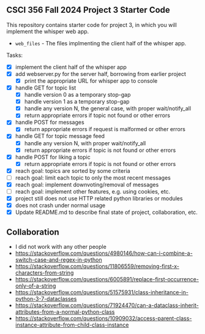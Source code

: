 CSCI 356 Fall 2024 Project 3 Starter Code
-----------------------------------------

This repository contains starter code for project 3, in which you will implement
the whisper web app. 

* `web_files` - The files implmenting the client half of the whisper app.

Tasks:

- [x] implement the client half of the whisper app
- [x] add webserver.py for the server half, borrowing from earlier project
   - [x] print the appropriate URL for whisper app to console
- [x] handle GET for topic list
   - [x] handle version 0 as a temporary stop-gap
   - [x] handle version 1 as a temporary stop-gap
   - [x] handle any version N, the general case, with proper wait/notify\_all
   - [x] return appropriate errors if topic not found or other errors
- [x] handle POST for messages
   - [x] return appropriate errors if request is malformed or other errors
- [x] handle GET for topic message feed
   - [x] handle any version N, with proper wait/notify\_all
   - [x] return appropriate errors if topic is not found or other errors
- [x] handle POST for liking a topic
   - [x] return appropriate errors if topic is not found or other errors
- [x] reach goal: topics are sorted by some criteria
- [ ] reach goal: limit each topic to only the most recent messages
- [x] reach goal: implement downvoting/removal of messages
- [ ] reach goal: implement other features, e.g. using cookies, etc.
- [x] project still does not use HTTP related python libraries or modules
- [x] does not crash under normal usage
- [x] Update README.md to describe final state of project, collaboration, etc.

## Collaboration
- I did not work with any other people
- https://stackoverflow.com/questions/4980146/how-can-i-combine-a-switch-case-and-regex-in-python
- https://stackoverflow.com/questions/11806559/removing-first-x-characters-from-string
- https://stackoverflow.com/questions/6005891/replace-first-occurrence-only-of-a-string
- https://stackoverflow.com/questions/51575931/class-inheritance-in-python-3-7-dataclasses
- https://stackoverflow.com/questions/71924470/can-a-dataclass-inherit-attributes-from-a-normal-python-class
- https://stackoverflow.com/questions/10909032/access-parent-class-instance-attribute-from-child-class-instance